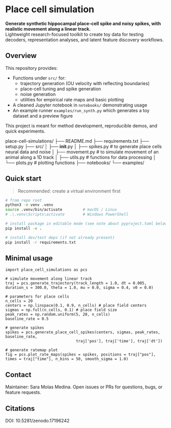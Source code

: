 # Place cell simulation

**Generate synthetic hippocampal place-cell spike and noisy spikes, with realistic movement along a linear track.**  
Lightweight research-focused toolkit to create toy data for testing decoders, representation analyses, and latent feature discovery workflows.

## Overview

This repository provides:
- Functions under `src/` for:
  - trajectory generation (OU velocity with reflecting boundaries)
  - place-cell tuning and spike generation
  - noise generation
  - utilities for empirical rate maps and basic plotting
- A cleaned Jupyter notebook in `notebooks/` demonstrating usage
- An example runner `examples/run_synth.py` which generates a toy dataset and a preview figure

This project is meant for method development, reproducible demos, and quick experiments.

place-cell-simulations/
├── README.md
├── requirements.txt
├── setup.py
├── src/
│   ├── __init__.py
│   ├── spikes.py # to generate place cells neural data and noise
│   ├── movement.py # to simulate movement of an animal along a 1D track
│   ├── utils.py # functions for data processing
│   └── plots.py # plotting functions
├── notebooks/
└──  examples/


## Quick start

> Recommended: create a virtual environment first

```bash
# from repo root
python3 -m venv .venv
source .venv/bin/activate         # macOS / Linux
# .\.venv\Scripts\activate        # Windows PowerShell

# install package in editable mode (see note about pyproject.toml below)
pip install -e .

# install dev/test deps (if not already present)
pip install -r requirements.txt
```

## Minimal usage 

```
import place_cell_simulations as pcs

# simulate movement along linear track
traj = pcs.generate_trajectory(track_length = 1.0, dt = 0.005, duration_s = 300.0, theta = 1.0, mu = 0.0, sigma = 0.4, v0 = 0.0)

# parameters for place cells
n_cells = 20
centers = np.linspace(0.1, 0.9, n_cells) # place field centers
sigmas = np.full(n_cells, 0.1) # place field size
peak_rates = np.random.uniform(5, 20, n_cells)
baseline_rate = 0.5
    
# generate spikes 
spikes = pcs.generate_place_cell_spikes(centers, sigmas, peak_rates, baseline_rate,
                               traj['pos'], traj['time'], traj['dt'])

# generate ratemap plot
fig = pcs.plot_rate_maps(spikes = spikes, positions = traj["pos"], times = traj["time"], n_bins = 50, smooth_sigma = 1.0)
```

## Contact

Maintainer: Sara Molas Medina. Open issues or PRs for questions, bugs, or feature requests.

## Citations 

DOI: 10.5281/zenodo.17196242
